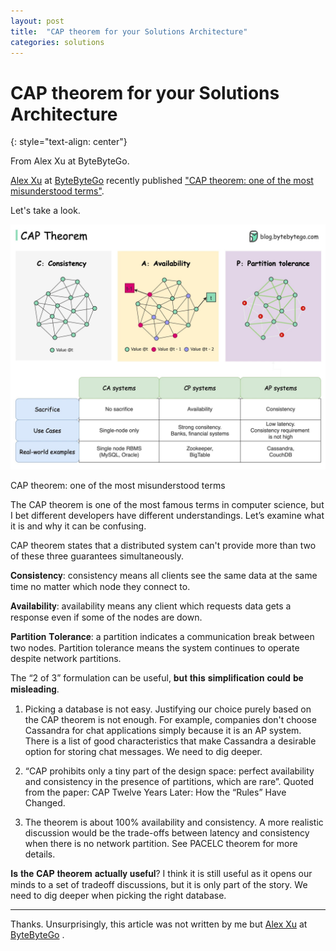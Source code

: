 ```yaml
---
layout: post
title:  "CAP theorem for your Solutions Architecture"
categories: solutions
---
```


# CAP theorem for your Solutions Architecture
{: style="text-align: center"}

From Alex Xu at ByteByteGo.

[Alex Xu](https://www.linkedin.com/in/alexxubyte/) at [ByteByteGo](https://bytebytego.com/) recently published ["CAP theorem: one of the most misunderstood terms"](https://www.linkedin.com/feed/update/urn:li:activity:6980914617103360000/).

Let's take a look. 

![](/assets/cap_theorem.jpeg)

CAP theorem: one of the most misunderstood terms

The CAP theorem is one of the most famous terms in computer science, but I bet different developers have different understandings. Let’s examine what it is and why it can be confusing. 

CAP theorem states that a distributed system can't provide more than two of these three guarantees simultaneously.

𝐂𝐨𝐧𝐬𝐢𝐬𝐭𝐞𝐧𝐜𝐲: consistency means all clients see the same data at the same time no matter which node they connect to.

𝐀𝐯𝐚𝐢𝐥𝐚𝐛𝐢𝐥𝐢𝐭𝐲: availability means any client which requests data gets a response even if some of the nodes are down.

𝐏𝐚𝐫𝐭𝐢𝐭𝐢𝐨𝐧 𝐓𝐨𝐥𝐞𝐫𝐚𝐧𝐜𝐞: a partition indicates a communication break between two nodes. Partition tolerance means the system continues to operate despite network partitions. 

The “2 of 3” formulation can be useful, 𝐛𝐮𝐭 𝐭𝐡𝐢𝐬 𝐬𝐢𝐦𝐩𝐥𝐢𝐟𝐢𝐜𝐚𝐭𝐢𝐨𝐧 𝐜𝐨𝐮𝐥𝐝 𝐛𝐞 𝐦𝐢𝐬𝐥𝐞𝐚𝐝𝐢𝐧𝐠.

1. Picking a database is not easy. Justifying our choice purely based on the CAP theorem is not enough. For example, companies don't choose Cassandra for chat applications simply because it is an AP system. There is a list of good characteristics that make Cassandra a desirable option for storing chat messages. We need to dig deeper.

2. “CAP prohibits only a tiny part of the design space: perfect availability and consistency in the presence of partitions, which are rare”. Quoted from the paper: CAP Twelve Years Later: How the “Rules” Have Changed.

3. The theorem is about 100% availability and consistency. A more realistic discussion would be the trade-offs between latency and consistency when there is no network partition. See PACELC theorem for more details.

𝐈𝐬 𝐭𝐡𝐞 𝐂𝐀𝐏 𝐭𝐡𝐞𝐨𝐫𝐞𝐦 𝐚𝐜𝐭𝐮𝐚𝐥𝐥𝐲 𝐮𝐬𝐞𝐟𝐮𝐥?
I think it is still useful as it opens our minds to a set of tradeoff discussions, but it is only part of the story. We need to dig deeper when picking the right database.

---

Thanks. Unsurprisingly, this article was not written by me but [Alex Xu](https://www.linkedin.com/in/alexxubyte/) at [ByteByteGo](https://bytebytego.com/) .
